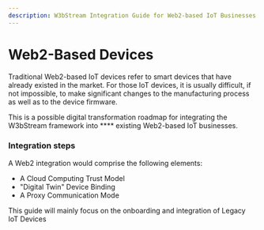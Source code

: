 ```yaml
---
description: W3bStream Integration Guide for Web2-based IoT Businesses (WIP)
---
```


# Web2-Based Devices

Traditional Web2-based IoT devices refer to smart devices that have already existed in the market. For those IoT devices, it is usually difficult, if not impossible, to make significant changes to the manufacturing process as well as to the device firmware.&#x20;

This is a possible digital transformation roadmap for integrating the W3bStream framework into **** existing Web2-based IoT businesses.

### Integration steps

A Web2 integration would comprise the following elements:&#x20;

* A Cloud Computing Trust Model
* "Digital Twin" Device Binding
* A Proxy Communication Mode

This guide will mainly focus on the onboarding and integration of Legacy IoT Devices
